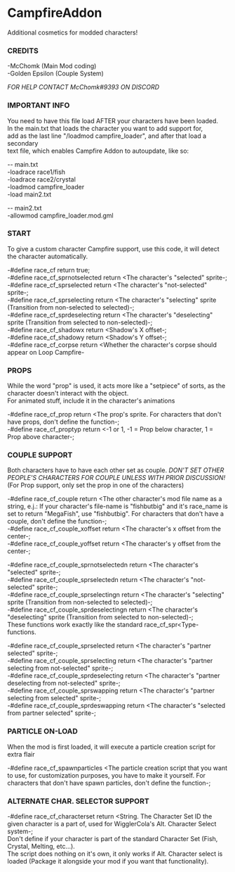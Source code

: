 # CampfireAddon  
Additional cosmetics for modded characters!  

### CREDITS  
-McChomk (Main Mod coding)  
-Golden Epsilon (Couple System)  
	
*FOR HELP CONTACT McChomk#9393 ON DISCORD*  

### IMPORTANT INFO  
You need to have this file load AFTER your characters have been loaded.  
In the main.txt that loads the character you want to add support for,  
add as the last line "/loadmod campfire_loader", and after that load a secondary  
text file, which enables Campfire Addon to autoupdate, like so:  

-- main.txt  
-loadrace race1/fish  
-loadrace race2/crystal  
-loadmod campfire_loader  
-load main2.txt  

-- main2.txt  
-allowmod campfire_loader.mod.gml  

### START  
To give a custom character Campfire support, use this code, it will detect the character automatically.  

-#define race_cf						return true;  
-#define race_cf_sprnotselected	    return <The character's "selected" sprite-;  
-#define race_cf_sprselected			return <The character's "not-selected" sprite-;  
-#define race_cf_sprselecting 	    	return <The character's "selecting" sprite (Transition from non-selected to selected)-;  
-#define race_cf_sprdeselecting	    return <The character's "deselecting" sprite (Transition from selected to non-selected)-;  
-#define race_cf_shadowx				return <Shadow's X offset-;  
-#define race_cf_shadowy		    	return <Shadow's Y offset-;  
-#define race_cf_corpse				return <Whether the character's corpse should appear on Loop Campfire-  

### PROPS  
While the word "prop" is used, it acts more like a "setpiece" of sorts, as the character doesn't interact with the object.  
For animated stuff, include it in the character's animations  

-#define race_cf_prop			return <The prop's sprite. For characters that don't have props, don't define the function-;  
-#define race_cf_proptyp		return <-1 or 1, -1 = Prop below character, 1 = Prop above character-;  

### COUPLE SUPPORT  
Both characters have to have each other set as couple. *DON'T SET OTHER PEOPLE'S CHARACTERS FOR COUPLE UNLESS WITH PRIOR DISCUSSION!*  
(For Prop support, only set the prop in one of the characters)  

-#define race_cf_couple						return <The other character's mod file name as a string, e.j.: If your character's file-name is "fishbutbig" and it's race_name is set to return "MegaFish", use "fishbutbig". For characters that don't have a couple, don't define the function-;  
-#define race_cf_couple_xoffset				return <The character's x offset from the center-;  
-#define race_cf_couple_yoffset				return <The character's y offset from the center-;  

-#define race_cf_couple_sprnotselectedn				return <The character's "selected" sprite-;  
-#define race_cf_couple_sprselectedn					return <The character's "not-selected" sprite-;  
-#define race_cf_couple_sprselectingn 					return <The character's "selecting" sprite (Transition from non-selected to selected)-;  
-#define race_cf_couple_sprdeselectingn				return <The character's "deselecting" sprite (Transition from selected to non-selected)-;  
	These functions work exactly like the standard race_cf_spr<Type- functions.  

-#define race_cf_couple_sprselected			return <The character's "partner selected" sprite-;  
-#define race_cf_couple_sprselecting 	    	return <The character's "partner selecting from not-selected" sprite-;  
-#define race_cf_couple_sprdeselecting	    	return <The character's "partner deselecting from not-selected" sprite-;  
-#define race_cf_couple_sprswapping 			return <The character's "partner selecting from selected" sprite-;  
-#define race_cf_couple_sprdeswapping	    	return <The character's "selected from partner selected" sprite-; 

### PARTICLE ON-LOAD  
When the mod is first loaded, it will execute a particle creation script for extra flair  

-#define race_cf_spawnparticles		<The particle creation script that you want to use, for customization purposes, you have to make it yourself. For characters that don't have spawn particles, don't define the function-;  

### ALTERNATE CHAR. SELECTOR SUPPORT  

-#define race_cf_characterset	return <String. The Character Set ID the given character is a part of, used for WigglerCola's Alt. Character Select system-;  
	Don't define if your character is part of the standard Character Set (Fish, Crystal, Melting, etc...).  
	The script does nothing on it's own, it only works if Alt. Character select is loaded (Package it alongside your mod if you want that functionality).  